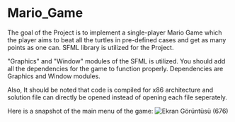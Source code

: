 # Mario_Game
The goal of the Project is to implement a single-player Mario Game which the player aims to 
beat all the turtles in pre-defined cases and get as many points as one can. SFML library is utilized for
the Project.

"Graphics" and "Window" modules of the SFML is utilized. You should add all the dependencies for the game to function properly. 
Dependencies are Graphics and Window modules.

Also, It should be noted that code is compiled for x86 architecture and solution file can directly be opened instead of opening each file
seperately.

Here is a snapshot of the main menu of the game:
![Ekran Görüntüsü (676)](https://github.com/basarkomurcu/Mario_Game/assets/134771511/7de4aa02-d223-4ae8-b990-53d0122b157c)
